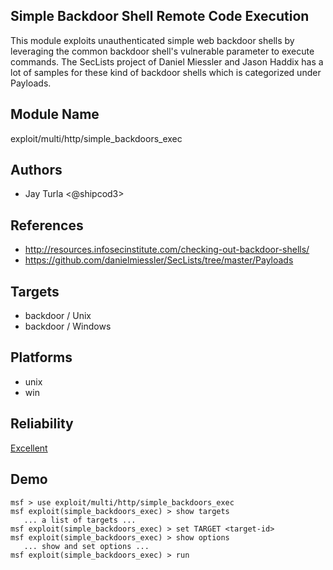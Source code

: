 ## Simple Backdoor Shell Remote Code Execution

This module exploits unauthenticated simple web backdoor 
shells by leveraging the common backdoor shell's vulnerable 
parameter to execute commands. The SecLists project of 
Daniel Miessler and Jason Haddix has a lot of samples for 
these kind of backdoor shells which is categorized under 
Payloads.


## Module Name
exploit/multi/http/simple_backdoors_exec

## Authors
* Jay Turla <@shipcod3>


## References
* http://resources.infosecinstitute.com/checking-out-backdoor-shells/
* https://github.com/danielmiessler/SecLists/tree/master/Payloads



## Targets
* backdoor / Unix
* backdoor / Windows


## Platforms
* unix
* win

## Reliability
[Excellent](https://github.com/rapid7/metasploit-framework/wiki/Exploit-Ranking)

## Demo

```
msf > use exploit/multi/http/simple_backdoors_exec
msf exploit(simple_backdoors_exec) > show targets
   ... a list of targets ...
msf exploit(simple_backdoors_exec) > set TARGET <target-id>
msf exploit(simple_backdoors_exec) > show options
   ... show and set options ...
msf exploit(simple_backdoors_exec) > run
```
    
    